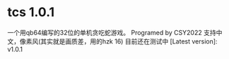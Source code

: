 # tcs 1.0.1
一个用qb64编写的32位的单机贪吃蛇游戏。
Programed by CSY2022
支持中文，像素风(其实就是画质差，用的hzk 16)
目前还在测试中
[Latest version]: v1.0.1
